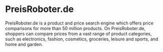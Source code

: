 
# PreisRoboter.de

<div class="container-toc"></div>

PreisRoboter.de is a product and price search engine which offers price comparisons for more than 50 million products. On PreisRoboter.de, shoppers can compare prices from a vast range of product categories, such as electronics, fashion, cosmetics, groceries, leisure and sports, and home and garden.